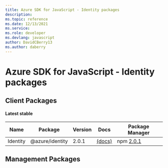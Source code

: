```yaml
---
title: Azure SDK for JavaScript - Identity packages
description: 
ms.topic: reference
ms.date: 12/13/2021
ms.service: 
ms.role: developer
ms.devlang: javascript
author: DavidCBerry13
ms.author: daberry
---
```


# Azure SDK for JavaScript - Identity packages

## Client Packages

#### Latest stable

| Name                  | Package              | Version          | Docs                   | Package Manager                |
|-----------------------|----------------------|------------------|------------------------|--------------------------------|
| Identity | @azure/identity | 2.0.1 | [(docs)](/javascript/sdk-demo/identity/identity/azure-identity/stable)  | npm [2.0.1](https://www.npmjs.com/package/%40azure%2Fidentity) |
 

 


 
 

## Management Packages

 

 

 
 
